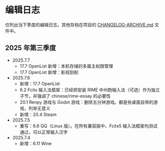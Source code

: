 # 编辑日志

仅列出当下季度的编辑日志。其他存档在项目的 [CHANGELOG-ARCHIVE.md](https://docs.bsdcn.org/CHANGELOG-ARCHIVE) 文件中。

## 2025 年第三季度

- 2025.7.7
  - 17.7 OpenList 新增：本机存储的多属主权限管理
  - 17.7 OpenList 新增：影视刮削
- 2025.7.6
  - 新增：17.7 OpenList
  - 6.2 Fcitx 输入法框架：已经把安装 RIME 中州韵输入法（可选）作为独立子节，并强调了 chinese/rime-essay 的必要性
  - 20.1 Renpy 游戏与 Godot 游戏：删除五分钟游戏。都是些桌面自带的游戏，列举无意义
  - 新增：20.4 Steam
- 2025.7.5
  - 重写：6.6 QQ（Linux 版）。在所有兼容层中，Fcitx5 输入法框架均测试通过，可以正常输入汉字
- 2025.7.4
  - 新增：6.11 Wine

